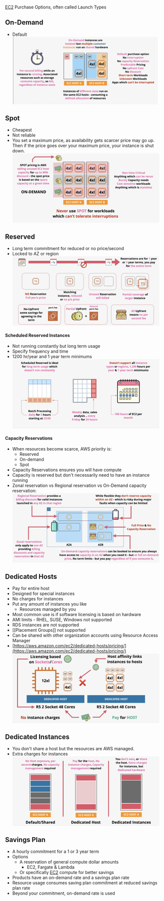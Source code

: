 [EC2](EC2.md) Purchase Options, often called Launch Types

## On-Demand
- Default
![Pasted image 20250304204850.png](_atts/Pasted%20image%2020250304204850.png)

## Spot
- Cheapest
- Not reliable
- You set a maximum price, as availability gets scarcer price may go up. Then if the price goes over your maximum price, your instance is shut down.
![Pasted image 20250304205541.png](_atts/Pasted%20image%2020250304205541.png)

## Reserved
- Long term commitment for reduced or no price/second
- Locked to AZ or region
![Pasted image 20250304210156.png](_atts/Pasted%20image%2020250304210156.png)
#### Scheduled Reserved Instances
- Not running constantly but long term usage
- Specify frequency and time
- 1200 hr/year and 1 year term minimums
![Pasted image 20250305190022.png](_atts/Pasted%20image%2020250305190022.png)

#### Capacity Reservations
- When resources become scarce, AWS priority is:
	- Reserved
	- On-demand
	- Spot
- Capacity Reservations ensures you will have compute
- Capacity is reserved but don't necessarily need to have an instance running
- Zonal reservation vs Regional reservation vs On-Demand capacity reservation:
![Pasted image 20250305190857.png](_atts/Pasted%20image%2020250305190857.png)


## Dedicated Hosts
- Pay for entire host
- Designed for special instances
- No charges for instances
- Put any amount of instances you like
	- Resources managed by you
- Most common use is if software licensing is based on hardware
- AMI limits - RHEL, SUSE, Windows not supported
- RDS instances are not supported
- [[Placement Groups]] not supported
- Can be shared with other organization accounts using Resource Access Manager
- [https://aws.amazon.com/ec2/dedicated-hosts/pricing/](https://aws.amazon.com/ec2/dedicated-hosts/pricing/)
![Pasted image 20250304210700.png](_atts/Pasted%20image%2020250304210700.png)

## Dedicated Instances
- You don't share a host but the resources are AWS managed.
- Extra charges for instances
![Pasted image 20250304211228.png](_atts/Pasted%20image%2020250304211228.png)

## Savings Plan
- A hourly commitment for a 1 or 3 year term
- Options
	- A reservation of general compute dollar amounts
		- EC2, Fargate & Lambda
	- Or specifically [EC2](EC2.md) compute for better savings
- Products have an on-demand rate and a savings plan rate
- Resource usage consumes saving plan commitment at reduced savings plan rate
- Beyond your commitment, on-demand rate is used